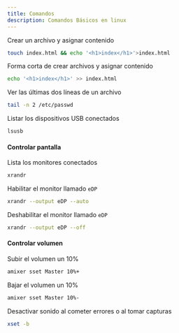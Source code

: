 ```yaml
---
title: Comandos
description: Comandos Básicos en linux
---
```


Crear un archivo y asignar contenido
```bash
touch index.html && echo '<h1>index</h1>'>index.html
```

Forma corta de crear archivos y asignar contenido
```bash
echo '<h1>index</h1>' >> index.html
```

Ver las últimas dos líneas de un archivo
```bash
tail -n 2 /etc/passwd
```

Listar los dispositivos USB conectados
```bash
lsusb
```

#### Controlar pantalla

Lista los monitores conectados
```bash
xrandr
```

Habilitar el monitor llamado `eDP`
```bash
xrandr --output eDP --auto
```

Deshabilitar el monitor llamado `eDP`
```bash
xrandr --output eDP --off
```

#### Controlar volumen

Subir el volumen un 10%
```bash
amixer sset Master 10%+
```

Bajar el volumen un 10%
```bash
amixer sset Master 10%-
```

Desactivar sonido al cometer errores o al tomar capturas
```bash
xset -b

